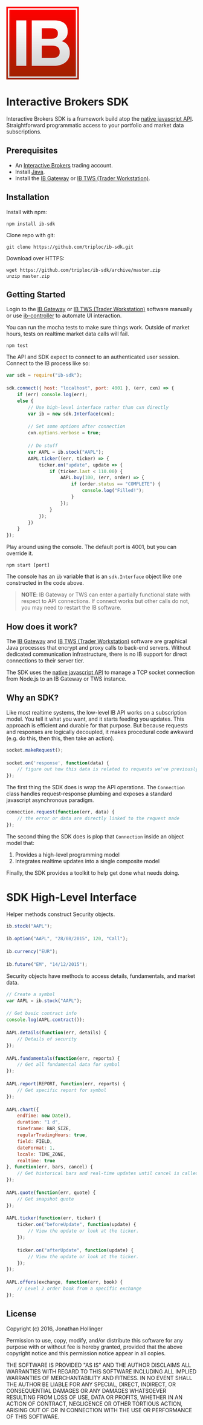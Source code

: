 [![Logo](./ib-logo.png)](http://interactivebrokers.com/)

# Interactive Brokers SDK

Interactive Brokers SDK is a framework build atop the [native javascript API](https://github.com/pilwon/node-ib).  Straightforward programmatic access to your portfolio and market data subscriptions.

## Prerequisites

* An [Interactive Brokers](https://www.interactivebrokers.com/) trading account.
* Install [Java](https://java.com/en/download/).
* Install the [IB Gateway](http://interactivebrokers.github.io) or [IB TWS (Trader Workstation)](https://www.interactivebrokers.com/en/index.php?f=674&ns=T).

## Installation

Install with npm:

    npm install ib-sdk

Clone repo with git:

    git clone https://github.com/triploc/ib-sdk.git

Download over HTTPS:

    wget https://github.com/triploc/ib-sdk/archive/master.zip
    unzip master.zip

## Getting Started

Login to the [IB Gateway](http://interactivebrokers.github.io) or [IB TWS (Trader Workstation)](https://www.interactivebrokers.com/en/index.php?f=674&ns=T) software manually or use [ib-controller](https://github.com/ib-controller/ib-controller) to automate UI interaction.

You can run the mocha tests to make sure things work.  Outside of market hours, tests on realtime market data calls will fail.

    npm test

The API and SDK expect to connect to an authenticated user session.  Connect to the IB process like so:

```javascript
var sdk = require("ib-sdk");

sdk.connect({ host: "localhost", port: 4001 }, (err, cxn) => {
    if (err) console.log(err);
    else {
        // Use high-level interface rather than cxn directly
        var ib = new sdk.Interface(cxn);

        // Set some options after connection
        cxn.options.verbose = true;
        
        // Do stuff
        var AAPL = ib.stock("AAPL");
        AAPL.ticker((err, ticker) => {
            ticker.on("update", update => {
                if (ticker.last < 110.00) {
                    AAPL.buy(100, (err, order) => {
                        if (order.status == "COMPLETE") {
                            console.log("Filled!");
                        }
                    });
                }
            });
        })
    }
});
```

Play around using the console.  The default port is 4001, but you can override it.

    npm start [port]
    
The console has an `ib` variable that is an `sdk.Interface` object like one constructed in the code above.

> **NOTE**: IB Gateway or TWS can enter a partially functional state with respect to API connections.  If connect works but other calls do not, you may need to restart the IB software.
    
## How does it work?

The [IB Gateway](http://interactivebrokers.github.io) and [IB TWS (Trader Workstation)](https://www.interactivebrokers.com/en/index.php?f=674&ns=T) software are graphical Java processes that encrypt and proxy calls to back-end servers.  Without dedicated communication infrastructure, there is no IB support for direct connections to their server tier.

The SDK uses the [native javascript API](https://github.com/pilwon/node-ib) to manage a TCP socket connection from Node.js to an IB Gateway or TWS instance.    
    
## Why an SDK?

Like most realtime systems, the low-level IB API works on a subscription model.  You tell it what you want, and it starts feeding you updates.  This approach is efficient and durable for that purpose.  But because requests and responses are logically decoupled, it makes procedural code awkward (e.g. do this, then this, then take an action).

```javascript
socket.makeRequest();

socket.on('response', function(data) {
    // figure out how this data is related to requests we've previously made
});
```
    
The first thing the SDK does is wrap the API operations.  The `Connection` class handles request-response plumbing and exposes a standard javascript asynchronous paradigm.

```javascript
connection.request(function(err, data) {
    // the error or data are directly linked to the request made
});
```

The second thing the SDK does is plop that `Connection` inside an object model that:

1) Provides a high-level programming model
2) Integrates realtime updates into a single composite model

Finally, the SDK provides a toolkit to help get done what needs doing.

# SDK High-Level Interface

Helper methods construct Security objects.

```javascript
ib.stock("AAPL");

ib.option("AAPL", "28/08/2015", 120, "Call");

ib.currency("EUR");

ib.future("EM", "14/12/2015");
```

Security objects have methods to access details, fundamentals, and market data.

```javascript
// Create a symbol
var AAPL = ib.stock("AAPL");

// Get basic contract info
console.log(AAPL.contract());

AAPL.details(function(err, details) {
    // Details of security
});

AAPL.fundamentals(function(err, reports) {
    // Get all fundamental data for symbol
});

AAPL.report(REPORT, function(err, reports) {
    // Get specific report for symbol
});

AAPL.chart({ 
    endTime: new Date(),
    duration: "1 d",
    timeframe: BAR_SIZE,
    regularTradingHours: true,
    field: FIELD,
    dateFormat: 1,
    locale: TIME_ZONE,
    realtime: true
}, function(err, bars, cancel) {
    // Get historical bars and real-time updates until cancel is called
});

AAPL.quote(function(err, quote) {
    // Get snapshot quote
});

AAPL.ticker(function(err, ticker) {
    ticker.on("beforeUpdate", function(update) {
        // View the update or look at the ticker.
    });

    ticker.on("afterUpdate", function(update) {
        // View the update or look at the ticker.
    });
});

AAPL.offers(exchange, function(err, book) {
    // Level 2 order book from a specific exchange
});
```

## License

Copyright (c) 2016, Jonathan Hollinger

Permission to use, copy, modify, and/or distribute this software for any purpose with or without fee is hereby granted, provided that the above copyright notice and this permission notice appear in all copies.

THE SOFTWARE IS PROVIDED "AS IS" AND THE AUTHOR DISCLAIMS ALL WARRANTIES WITH REGARD TO THIS SOFTWARE INCLUDING ALL IMPLIED WARRANTIES OF MERCHANTABILITY AND FITNESS. IN NO EVENT SHALL THE AUTHOR BE LIABLE FOR ANY SPECIAL, DIRECT, INDIRECT, OR CONSEQUENTIAL DAMAGES OR ANY DAMAGES WHATSOEVER RESULTING FROM LOSS OF USE, DATA OR PROFITS, WHETHER IN AN ACTION OF CONTRACT, NEGLIGENCE OR OTHER TORTIOUS ACTION, ARISING OUT OF OR IN CONNECTION WITH THE USE OR PERFORMANCE OF THIS SOFTWARE.